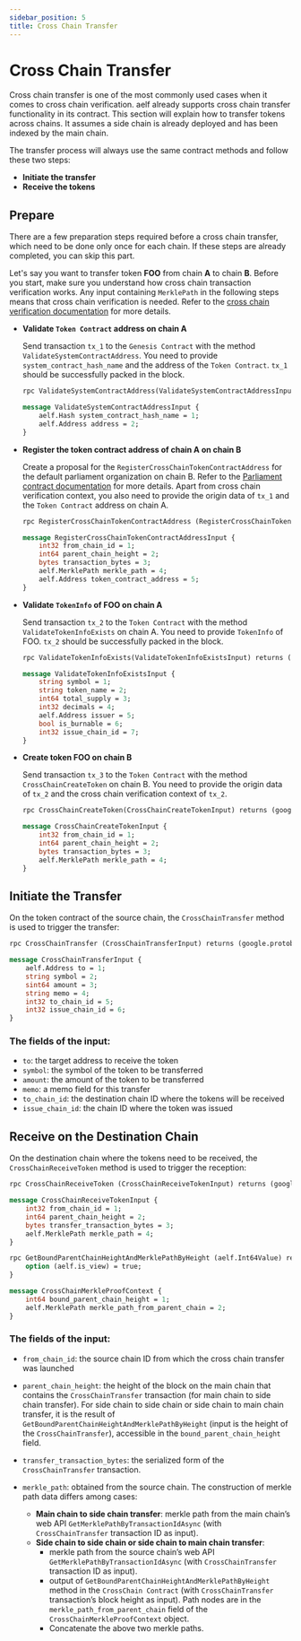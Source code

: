 ```yaml
---
sidebar_position: 5
title: Cross Chain Transfer
---
```



# Cross Chain Transfer

Cross chain transfer is one of the most commonly used cases when it comes to cross chain verification. aelf already supports cross chain transfer functionality in its contract. This section will explain how to transfer tokens across chains. It assumes a side chain is already deployed and has been indexed by the main chain.

The transfer process will always use the same contract methods and follow these two steps:

- **Initiate the transfer**
- **Receive the tokens**

## Prepare

There are a few preparation steps required before a cross chain transfer, which need to be done only once for each chain. If these steps are already completed, you can skip this part.

Let's say you want to transfer token **FOO** from chain **A** to chain **B**. Before you start, make sure you understand how cross chain transaction verification works. Any input containing `MerklePath` in the following steps means that cross chain verification is needed. Refer to the [cross chain verification documentation](crosschain-verification) for more details.

- **Validate `Token Contract` address on chain A**

  Send transaction `tx_1` to the `Genesis Contract` with the method `ValidateSystemContractAddress`. You need to provide `system_contract_hash_name` and the address of the `Token Contract`. `tx_1` should be successfully packed in the block.

  ```protobuf
  rpc ValidateSystemContractAddress(ValidateSystemContractAddressInput) returns (google.protobuf.Empty){}

  message ValidateSystemContractAddressInput {
      aelf.Hash system_contract_hash_name = 1;
      aelf.Address address = 2;
  }
  ```

- **Register the token contract address of chain A on chain B**

  Create a proposal for the `RegisterCrossChainTokenContractAddress` for the default parliament organization on chain B. Refer to the [Parliament contract documentation](../../reference/smart-contract-api/parliament) for more details. Apart from cross chain verification context, you also need to provide the origin data of `tx_1` and the `Token Contract` address on chain A.

  ```protobuf
  rpc RegisterCrossChainTokenContractAddress (RegisterCrossChainTokenContractAddressInput) returns (google.protobuf.Empty) {}

  message RegisterCrossChainTokenContractAddressInput {
      int32 from_chain_id = 1;
      int64 parent_chain_height = 2;
      bytes transaction_bytes = 3;
      aelf.MerklePath merkle_path = 4;
      aelf.Address token_contract_address = 5;
  }
  ```

- **Validate `TokenInfo` of FOO on chain A**

  Send transaction `tx_2` to the `Token Contract` with the method `ValidateTokenInfoExists` on chain A. You need to provide `TokenInfo` of FOO. `tx_2` should be successfully packed in the block.

  ```protobuf
  rpc ValidateTokenInfoExists(ValidateTokenInfoExistsInput) returns (google.protobuf.Empty){}

  message ValidateTokenInfoExistsInput {
      string symbol = 1;
      string token_name = 2;
      int64 total_supply = 3;
      int32 decimals = 4;
      aelf.Address issuer = 5;
      bool is_burnable = 6;
      int32 issue_chain_id = 7;
  }
  ```

- **Create token FOO on chain B**

  Send transaction `tx_3` to the `Token Contract` with the method `CrossChainCreateToken` on chain B. You need to provide the origin data of `tx_2` and the cross chain verification context of `tx_2`.

  ```protobuf
  rpc CrossChainCreateToken(CrossChainCreateTokenInput) returns (google.protobuf.Empty) {}

  message CrossChainCreateTokenInput {
      int32 from_chain_id = 1;
      int64 parent_chain_height = 2;
      bytes transaction_bytes = 3;
      aelf.MerklePath merkle_path = 4;
  }
  ```

## Initiate the Transfer

On the token contract of the source chain, the `CrossChainTransfer` method is used to trigger the transfer:

```protobuf
rpc CrossChainTransfer (CrossChainTransferInput) returns (google.protobuf.Empty) { }

message CrossChainTransferInput {
    aelf.Address to = 1;
    string symbol = 2;
    sint64 amount = 3;
    string memo = 4;
    int32 to_chain_id = 5;
    int32 issue_chain_id = 6;
}
```

### The fields of the input:

- `to`: the target address to receive the token
- `symbol`: the symbol of the token to be transferred
- `amount`: the amount of the token to be transferred
- `memo`: a memo field for this transfer
- `to_chain_id`: the destination chain ID where the tokens will be received
- `issue_chain_id`: the chain ID where the token was issued

## Receive on the Destination Chain

On the destination chain where the tokens need to be received, the `CrossChainReceiveToken` method is used to trigger the reception:

```protobuf
rpc CrossChainReceiveToken (CrossChainReceiveTokenInput) returns (google.protobuf.Empty) { }

message CrossChainReceiveTokenInput {
    int32 from_chain_id = 1;
    int64 parent_chain_height = 2;
    bytes transfer_transaction_bytes = 3;
    aelf.MerklePath merkle_path = 4;
}

rpc GetBoundParentChainHeightAndMerklePathByHeight (aelf.Int64Value) returns (CrossChainMerkleProofContext) {
    option (aelf.is_view) = true;
}

message CrossChainMerkleProofContext {
    int64 bound_parent_chain_height = 1;
    aelf.MerklePath merkle_path_from_parent_chain = 2;
}
```

### The fields of the input:

- `from_chain_id`: the source chain ID from which the cross chain transfer was launched

- `parent_chain_height`: the height of the block on the main chain that contains the `CrossChainTransfer` transaction (for main chain to side chain transfer). For side chain to side chain or side chain to main chain transfer, it is the result of `GetBoundParentChainHeightAndMerklePathByHeight` (input is the height of the `CrossChainTransfer`), accessible in the `bound_parent_chain_height` field.

- `transfer_transaction_bytes`: the serialized form of the `CrossChainTransfer` transaction.

- `merkle_path`: obtained from the source chain. The construction of merkle path data differs among cases:
  - **Main chain to side chain transfer**: merkle path from the main chain’s web API `GetMerklePathByTransactionIdAsync` (with `CrossChainTransfer` transaction ID as input).
  - **Side chain to side chain or side chain to main chain transfer**:
    - merkle path from the source chain’s web API `GetMerklePathByTransactionIdAsync` (with `CrossChainTransfer` transaction ID as input).
    - output of `GetBoundParentChainHeightAndMerklePathByHeight` method in the `CrossChain Contract` (with `CrossChainTransfer` transaction’s block height as input). Path nodes are in the `merkle_path_from_parent_chain` field of the `CrossChainMerkleProofContext` object.
    - Concatenate the above two merkle paths.
